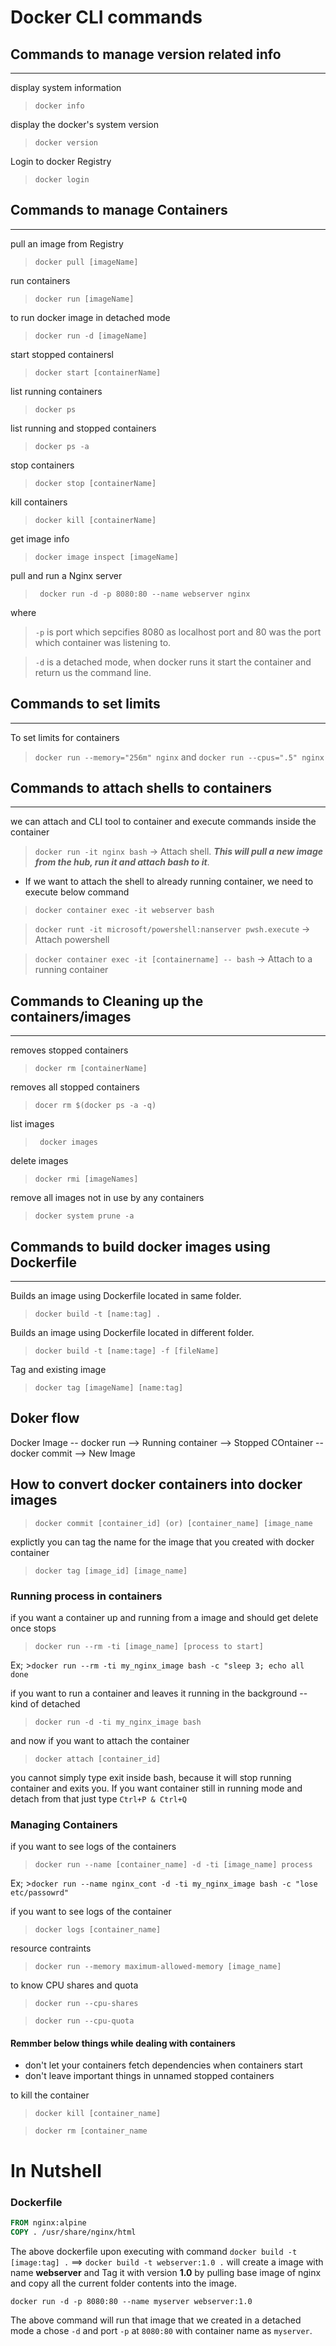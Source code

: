 # Docker CLI commands

## Commands to manage version related info
***
display system information 
> `docker info`

display the docker's system version
> `docker version`

Login to docker Registry
> `docker login`


## Commands to manage Containers
***
pull an image from Registry
> `docker pull [imageName]`

run containers
> `docker run [imageName]`

to run docker image in detached mode
> `docker run -d [imageName]`

start stopped containersl
> `docker start [containerName]`

list running containers
> `docker ps`

list running and stopped containers
>`docker ps -a`

stop containers
> `docker stop [containerName]`

kill containers
> `docker kill [containerName]`

get image info
> `docker image inspect [imageName]`

pull and run a Nginx server
>` docker run -d -p 8080:80 --name webserver nginx`

where 
>`-p` is port which sepcifies 8080 as localhost port and 80 
was the port which container was listening to. 

> `-d` is a detached mode, when docker runs it start the container and return us the command line. 


## Commands to set limits
***
To set limits for containers 
>`docker run --memory="256m" nginx` and
`docker run --cpus=".5" nginx`


## Commands to attach shells to containers
***
we can attach and CLI tool to container and execute commands inside the container

>`docker run -it nginx bash` -> Attach shell. ***This will pull a new image from the hub, run it and attach bash to it***. 

- If we want to attach the shell to already running container, we need to execute below command
> `docker container exec -it webserver bash`

  >`docker runt -it microsoft/powershell:nanserver pwsh.execute` -> Attach powershell

>`docker container exec -it [containername] -- bash` -> Attach to a running container

## Commands to Cleaning up the containers/images
***
removes stopped containers
> `docker rm [containerName]`

removes all stopped containers
> `docer rm $(docker ps -a -q)`

list images
> ` docker images`

delete images
> `docker rmi [imageNames]`

remove all images not in use by any containers
> `docker system prune -a`

## Commands to build docker images using Dockerfile
***
Builds an image using Dockerfile located in same folder.
> `docker build -t [name:tag] .`

Builds an image using Dockerfile located in different folder.
> `docker build -t [name:tage] -f [fileName]`

Tag and existing image
>`docker tag [imageName] [name:tag]`


## Doker flow

Docker Image -- docker run --> Running container --> Stopped COntainer -- docker commit --> New Image

## How to convert docker containers into docker images
>`docker commit [container_id] (or) [container_name] [image_name`

explictly you can tag the name for the image that you created with docker container
>`docker tag [image_id] [image_name] `

### Running process in containers

if you want a container up and running from a image and should get delete once stops 
>`docker run --rm -ti [image_name] [process to start]`

Ex; >`docker run --rm -ti my_nginx_image bash -c "sleep 3; echo all done`

if you want to run a container and leaves it running in the background -- kind of detached
>`docker run -d -ti my_nginx_image bash`

and now if you want to attach the container 
>`docker attach [container_id]`

you cannot simply type exit inside bash, because it will stop running container and exits you. 
If you want container still in running mode and detach from that just type `Ctrl+P & Ctrl+Q`

### Managing Containers

if you want to see logs of the containers

>`docker run --name [container_name] -d -ti [image_name] process`

Ex; >`docker run --name nginx_cont -d -ti my_nginx_image bash -c "lose etc/passowrd" `

if you want to see logs of the container

>`docker logs [container_name]`

resource contraints
>`docker run --memory maximum-allowed-memory [image_name]`

to know CPU shares and quota

>`docker run --cpu-shares`

>`docker run --cpu-quota`

#### Remmber below things while dealing with containers
- don't let your containers fetch dependencies when containers start
- don't leave important things in unnamed stopped containers

to kill the container
>`docker kill [container_name]`

>`docker rm [container_name`


# In Nutshell

### Dockerfile
```Dockerfile
FROM nginx:alpine
COPY . /usr/share/nginx/html
```
The above dockerfile upon executing with command `docker build -t [image:tag] .` ==> `docker build -t webserver:1.0 .` will create a image with name **webserver** and Tag it with version **1.0** by pulling base image of nginx and copy all the current folder contents into the image. 

```
docker run -d -p 8080:80 --name myserver webserver:1.0
```
The above command will run that image that we created in a detached mode a chose `-d` and port `-p` at `8080:80` with container name as `myserver`. 